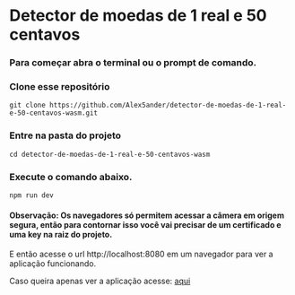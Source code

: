 # Detector de moedas de 1 real e 50 centavos

### Para começar abra o terminal ou o prompt de comando.

### Clone esse repositório

```
git clone https://github.com/Alex5ander/detector-de-moedas-de-1-real-e-50-centavos-wasm.git
```

### Entre na pasta do projeto

```
cd detector-de-moedas-de-1-real-e-50-centavos-wasm
```

### Execute o comando abaixo.

```
npm run dev
```
#### Observação: Os navegadores só permitem acessar a câmera em origem segura, então para contornar isso você vai precisar de um certificado e uma key na raiz do projeto.

E então acesse o url http://localhost:8080 em um navegador para ver a aplicação funcionando.

Caso queira apenas ver a aplicação acesse: [aqui](https://alex5ander.github.io/detector-de-moedas-de-1-real-e-50-centavos-wasm/)